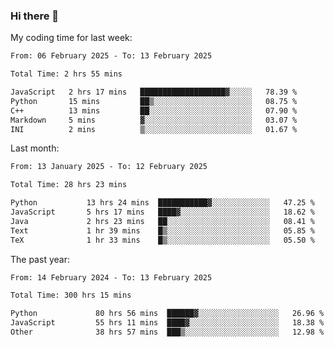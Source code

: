 ### Hi there 👋

My coding time for last week:

<!--START_SECTION:week-->

```txt
From: 06 February 2025 - To: 13 February 2025

Total Time: 2 hrs 55 mins

JavaScript   2 hrs 17 mins   ███████████████████▓░░░░░   78.39 %
Python       15 mins         ██▒░░░░░░░░░░░░░░░░░░░░░░   08.75 %
C++          13 mins         ██░░░░░░░░░░░░░░░░░░░░░░░   07.90 %
Markdown     5 mins          ▓░░░░░░░░░░░░░░░░░░░░░░░░   03.07 %
INI          2 mins          ▒░░░░░░░░░░░░░░░░░░░░░░░░   01.67 %
```

<!--END_SECTION:week-->

Last month:

<!--START_SECTION:month-->

```txt
From: 13 January 2025 - To: 12 February 2025

Total Time: 28 hrs 23 mins

Python           13 hrs 24 mins  ███████████▓░░░░░░░░░░░░░   47.25 %
JavaScript       5 hrs 17 mins   ████▓░░░░░░░░░░░░░░░░░░░░   18.62 %
Java             2 hrs 23 mins   ██░░░░░░░░░░░░░░░░░░░░░░░   08.41 %
Text             1 hr 39 mins    █▒░░░░░░░░░░░░░░░░░░░░░░░   05.85 %
TeX              1 hr 33 mins    █▒░░░░░░░░░░░░░░░░░░░░░░░   05.50 %
```

<!--END_SECTION:month-->

The past year:

<!--START_SECTION:year-->

```txt
From: 14 February 2024 - To: 13 February 2025

Total Time: 300 hrs 15 mins

Python             80 hrs 56 mins  ██████▓░░░░░░░░░░░░░░░░░░   26.96 %
JavaScript         55 hrs 11 mins  ████▓░░░░░░░░░░░░░░░░░░░░   18.38 %
Other              38 hrs 57 mins  ███▒░░░░░░░░░░░░░░░░░░░░░   12.98 %
```

<!--END_SECTION:year-->
